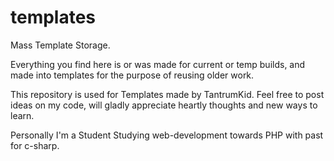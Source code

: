 # templates
Mass Template Storage.

Everything you find here is or was made for current or temp builds, and made into templates for the purpose of reusing older work. 







This repository is used for Templates made by TantrumKid. 
Feel free to post ideas on my code, will gladly appreciate heartly thoughts and new ways to learn. 

Personally I'm a Student Studying web-development towards PHP with past for c-sharp.

